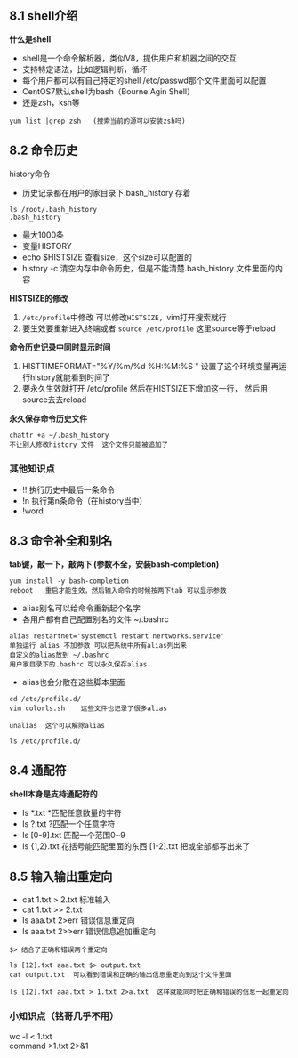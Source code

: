 ## 8.1 shell介绍
**什么是shell**
* shell是一个命令解析器，类似V8，提供用户和机器之间的交互
* 支持特定语法，比如逻辑判断，循坏
* 每个用户都可以有自己特定的shell     /etc/passwd那个文件里面可以配置
* CentOS7默认shell为bash（Bourne Agin Shell）
* 还是zsh，ksh等

`yum list |grep zsh   (搜索当前的源可以安装zsh吗)`


## 8.2 命令历史
history命令

* 历史记录都在用户的家目录下.bash_history 存着
```
ls /root/.bash_history
.bash_history
```
* 最大1000条
* 变量HISTORY
* echo $HISTSIZE   查看size，这个size可以配置的
* history -c 清空内存中命令历史，但是不能清楚.bash_history 文件里面的内容

**HISTSIZE的修改**
1. `/etc/profile`中修改  可以修改`HISTSIZE`，vim打开搜索就行
2. 要生效要重新进入终端或者  `source /etc/profile`   这里source等于reload

**命令历史记录中同时显示时间**
1. HISTTIMEFORMAT="%Y/%m/%d %H:%M:%S "    设置了这个环境变量再运行history就能看到时间了
2. 要永久生效就打开 /etc/profile  然后在HISTSIZE下增加这一行， 然后用source去去reload

**永久保存命令历史文件**

```
chattr +a ~/.bash_history 
不让别人修改history 文件  这个文件只能被追加了
```

### 其他知识点
* !!   执行历史中最后一条命令
* !n   执行第n条命令（在history当中）
* !word  




## 8.3 命令补全和别名
**tab键，敲一下，敲两下   (参数不全，安装bash-completion)**
```
yum install -y bash-completion
reboot   重启才能生效，然后输入命令的时候按两下tab 可以显示参数
```

* alias别名可以给命令重新起个名字
* 各用户都有自己配置别名的文件 ~/.bashrc

```
alias restartnet='systemctl restart nertworks.service'
单独运行 alias 不加参数 可以把系统中所有alias列出来
自定义的alias放到 ~/.bashrc
用户家目录下的.bashrc 可以永久保存alias
```

* alias也会分散在这些脚本里面
```
cd /etc/profile.d/
vim colorls.sh    这些文件也记录了很多alias

unalias  这个可以解除alias

ls /etc/profile.d/
```


## 8.4 通配符
**shell本身是支持通配符的**

* ls *.txt   *匹配任意数量的字符
* ls ?.txt  ?匹配一个任意字符
* ls [0-9].txt 匹配一个范围0~9
* ls {1,2}.txt   花括号能匹配里面的东西  [1-2].txt   把或全部都写出来了



## 8.5 输入输出重定向
* cat 1.txt > 2.txt  标准输入
* cat 1.txt >> 2.txt    
* ls aaa.txt 2>err   错误信息重定向
* ls aaa.txt 2>>err   错误信息追加重定向

```
$> 结合了正确和错误两个重定向

ls [12].txt aaa.txt $> output.txt 
cat output.txt  可以看到错误和正确的输出信息重定向到这个文件里面

ls [12].txt aaa.txt > 1.txt 2>a.txt  这样就能同时把正确和错误的信息一起重定向
```


### 小知识点（铭哥几乎不用）
wc -l < 1.txt  
command >1.txt 2>&1  

